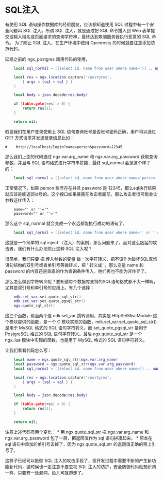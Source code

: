 # SQL注入

有使用 SQL 语句操作数据库的经验朋友，应该都知道使用 SQL 过程中有一个安全问题叫 SQL 注入。所谓 SQL 注入，就是通过把 SQL 命令插入到 Web 表单提交或输入域名或页面请求的查询字符串，最终达到欺骗服务器执行恶意的 SQL 命令。
为了防止 SQL 注入，在生产环境中使用 Openresty 的时候就要注意添加防范代码。

延续之前的 ngx_postgres 调用代码的使用，

```lua
    local sql_normal = [[select id, name from user where name=']] .. ngx.var.arg_name .. [[' and password=']] .. ngx.var.arg_password .. [[' limit 1;]]

    local res = ngx.location.capture('/postgres',
        { args = {sql = sql } }
    )

    local body = json.decode(res.body)

    if (table.getn(res) > 0) {
        return res[1];
    }

    return nil;
```

假设我们在用户登录使用上 SQL 语句查询账号是否账号密码正确，用户可以通过 GET 方式请求并发送登录信息比如：

```
#    http://localhost/login?name=person&password=12345
```

那么我们上面的代码通过 ngx.var.arg_name 和 ngx.var.arg_password 获取查询参数，并且与 SQL 语句格式进行字符串拼接，最终 sql_normal 会是这个样子的：
```lua
    local sql_normal = [[select id, name from user where name='person' and password='12345' limit 1;]]
```

正常情况下，如果 person 账号存在并且 password 是 12345，那么sql执行结果就应该是能返回id号的。这个接口如果暴露在攻击者面前，那么攻击者很可能会让参数这样传入：

```
    name="' or ''='"
    password="' or ''='"
```

那么这个 sql_normal 就会变成一个永远都能执行成功的语句了。
```lua
    local sql_normal = [[select id, name from user where name='' or ''='' and password='' or ''='' limit 1;]]
```

这就是一个简单的 sql inject （注入）的案例，那么问题来了，面对这么凶猛的攻击者，我们有什么办法防止这种 SQL 注入呢？

很简单，我们只要 把 传入参数的变量 做一次字符转义，把不该作为破坏SQL查询语句结构的双引号或者单引号等做转义，把 ' 转义成 \'，那么变量 name 和 password 的内容还是乖乖的作为查询条件传入，他们再也不能为非作歹了。

那么怎么做到字符转义呢？要知道每个数据库支持的SQL语句格式都不太一样啊，尤其是双引号和单引号的应用上。有几个选择：

```lua
    ndk.set_var.set_quote_sql_str()
    ndk.set_var.set_quote_pgsql_str()
    ngx.quote_sql_str()
```

这三个函数，前面两个是 ndk.set_var 跳转调用，其实是 HttpSetMiscModule 这个模块提供的函数，是一个 C 模块实现的函数，ndk.set_var.set_quote_sql_str() 是用于 MySQL 格式的 SQL 语句字符转义，而 set_quote_pgsql_str 是用于 PostgreSQL 格式的 SQL 语句字符转义。最后 ngx.quote_sql_str 是一个 ngx_lua 模块中实现的函数，也是用于 MySQL 格式的 SQL 语句字符转义。

让我们看看代码怎么写：

```lua
    local name = ngx.quote_sql_str(ngx.var.arg_name)
    local password = ngx.quote_sql_str(ngx.var.arg_password)
    local sql_normal = [[select id, name from user where name=]] .. name .. [[ and password=]] .. password .. [[ limit 1;]]

    local res = ngx.location.capture('/postgres',
        { args = {sql = sql } }
    )

    local body = json.decode(res.body)

    if (table.getn(res) > 0) {
        return res[1];
    }

    return nil;

```

注意上述代码有两个变化：
    * 用 ngx.quote_sql_str 把 ngx.var.arg_name 和 ngx.var.arg_password 包了一层，把返回值作为 sql 语句拼凑起来。
    * 原本在 sql 语句中添加的单引号去掉了，因为 ngx.quote_sql_str 的返回值正确的带上引号了。

这样子已经可以抵御 SQL 注入的攻击手段了，但开发过程中需要不断的产生新功能新代码，这时候也一定注意不要忽视 SQL 注入的防护，安全防御代码就想织网一样，只要有一处漏洞，鱼儿可就游走了。

